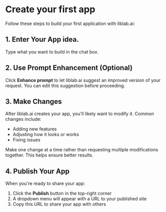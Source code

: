 # Create your first app

Follow these steps to build your first application with liblab.ai:

## 1. Enter Your App idea.

Type what you want to build in the chat box.

## 2. Use Prompt Enhancement (Optional)

Click **Enhance prompt** to let liblab.ai suggest an improved version of your request. You can edit this suggestion before proceeding.

## 3. Make Changes

After liblab.ai creates your app, you'll likely want to modify it. Common changes include:

- Adding new features
- Adjusting how it looks or works
- Fixing issues

Make one change at a time rather than requesting multiple modifications together. This helps ensure better results.

## 4. Publish Your App

When you're ready to share your app:

1. Click the **Publish** button in the top-right corner
2. A dropdown menu will appear with a URL to your published site
3. Copy this URL to share your app with others
